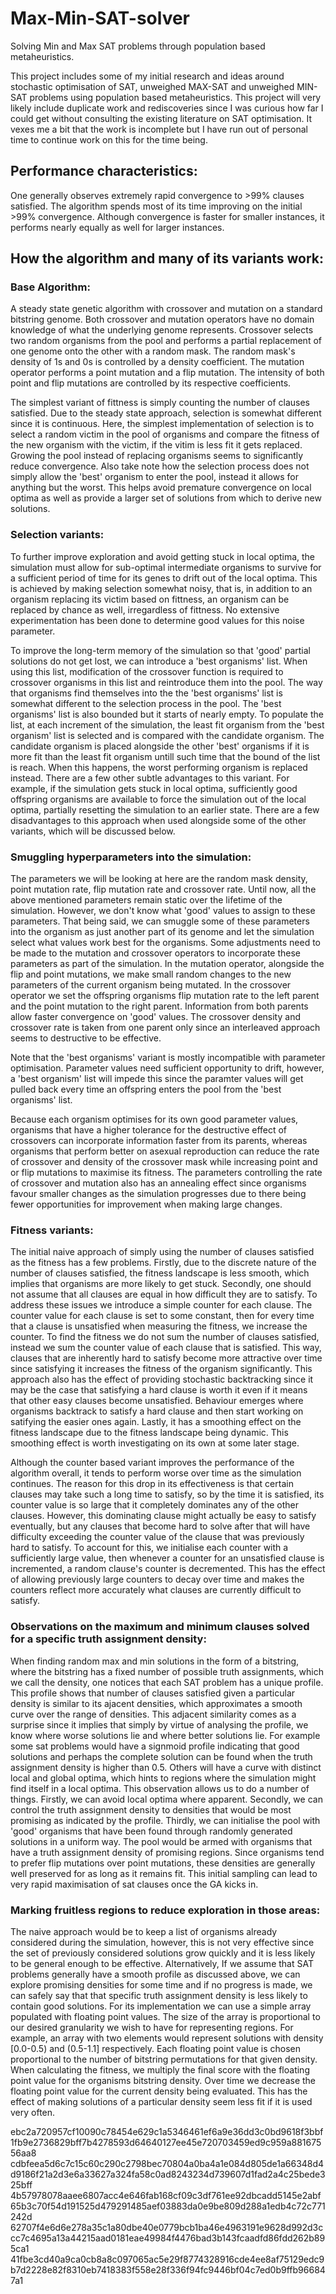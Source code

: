 # Max-Min-SAT-solver
Solving Min and Max SAT problems through population based metaheuristics.

This project includes some of my initial research and ideas around stochastic optimisation of SAT, unweighed MAX-SAT and unweighed MIN-SAT problems using population based metaheuristics. This project will very likely include duplicate work and rediscoveries since I was curious how far I could get without consulting the existing literature on SAT optimisation. It vexes me a bit that the work is incomplete but I have run out of personal time to continue work on this for the time being.

## Performance characteristics:
One generally observes extremely rapid convergence to >99% clauses satisfied. The algorithm spends most of its time improving on the initial >99% convergence. Although convergence is faster for smaller instances, it performs nearly equally as well for larger instances.

## How the algorithm and many of its variants work:
### Base Algorithm:
A steady state genetic algorithm with crossover and mutation on a standard bitstring genome. Both crossover and mutation operators have no domain knowledge of what the underlying genome represents. Crossover selects two random organisms from the pool and performs a partial replacement of one genome onto the other with a random mask. The random mask's density of 1s and 0s is controlled by a density coefficient. The mutation operator performs a point mutation and a flip mutation. The intensity of both point and flip mutations are controlled by its respective coefficients.

The simplest variant of fittness is simply counting the number of clauses satisfied. Due to the steady state approach, selection is somewhat different since it is continuous. Here, the simplest implementation of selection is to select a random victim in the pool of organisms and compare the fitness of the new organism with the victim, if the vitim is less fit it gets replaced. Growing the pool instead of replacing organisms seems to significantly reduce convergence. Also take note how the selection process does not simply allow the 'best' organism to enter the pool, instead it allows for anything but the worst. This helps avoid premature convergence on local optima as well as provide a larger set of solutions from which to derive new solutions.

### Selection variants:
To further improve exploration and avoid getting stuck in local optima, the simulation must allow for sub-optimal intermediate organisms to survive for a sufficient period of time for its genes to drift out of the local optima. This is achieved by making selection somewhat noisy, that is, in addition to an organism replacing its victim based on fittness, an organism can be replaced by chance as well, irregardless of fittness. No extensive experimentation has been done to determine good values for this noise parameter.

To improve the long-term memory of the simulation so that 'good' partial solutions do not get lost, we can introduce a 'best organisms' list. When using this list, modification of the crossover function is required to crossover organisms in this list and reintroduce them into the pool. The way that organisms find themselves into the the 'best organisms' list is somewhat different to the selection process in the pool. The 'best organisms' list is also bounded but it starts of nearly empty. To populate the list, at each increment of the simulation, the least fit organism from the 'best organism' list is selected and is compared with the candidate organism. The candidate organism is placed alongside the other 'best' organisms if it is more fit than the least fit organism untill such time that the bound of the list is reach. When this happens, the worst performing organism is replaced instead.
There are a few other subtle advantages to this variant. For example, if the simulation gets stuck in local optima, sufficiently good offspring organisms are available to force the simulation out of the local optima, partially resetting the simulation to an earlier state. There are a few disadvantages to this approach when used alongside some of the other variants, which will be discussed below.

### Smuggling hyperparameters into the simulation:
The parameters we will be looking at here are the random mask density, point mutation rate, flip mutation rate and crossover rate. Until now, all the above mentioned parameters remain static over the lifetime of the simulation. However, we don't know what 'good' values to assign to these parameters. That being said, we can smuggle some of these parameters into the organism as just another part of its genome and let the simulation select what values work best for the organisms. Some adjustments need to be made to the mutation and crossover operators to incorporate these parameters as part of the simulation. In the mutation operator, alongside the flip and point mutations, we make small random changes to the new parameters of the current organism being mutated. In the crossover operator we set the offspring organisms flip mutation rate to the left parent and the point mutation to the right parent. Information from both parents allow faster convergence on 'good' values. The crossover density and crossover rate is taken from one parent only since an interleaved approach seems to destructive to be effective.

Note that the 'best organisms' variant is mostly incompatible with parameter optimisation. Parameter values need sufficient opportunity to drift, however, a 'best organism' list will impede this since the paramter values will get pulled back every time an offspring enters the pool from the 'best organisms' list.

Because each organism optimises for its own good parameter values, organisms that have a higher tolerance for the destructive effect of crossovers can incorporate information faster from its parents, whereas organisms that perform better on asexual reproduction can reduce the rate of crossover and density of the crossover mask while increasing point and or flip mutations to maximise its fitness. The parameters controlling the rate of crossover and mutation also has an annealing effect since organisms favour smaller changes as the simulation progresses due to there being fewer opportunities for improvement when making large changes.

### Fitness variants:
The initial naive approach of simply using the number of clauses satisfied as the fitness has a few problems. Firstly, due to the discrete nature of the number of clauses satisfied, the fitness landscape is less smooth, which implies that organisms are more likely to get stuck. Secondly, one should not assume that all clauses are equal in how difficult they are to satisfy. To address these issues we introduce a simple counter for each clause. The counter value for each clause is set to some constant, then for every time that a clause is unsatisfied when measuring the fitness, we increase the counter. To find the fitness we do not sum the number of clauses satisfied, instead we sum the counter value of each clause that is satisfied. This way, clauses that are inherently hard to satisfy become more attractive over time since satisfying it increases the fitness of the organism significantly. This approach also has the effect of providing stochastic backtracking since it may be the case that satisfying a hard clause is worth it even if it means that other easy clauses become unsatisfied. Behaviour emerges where organisms backtrack to satisfy a hard clause and then start working on satifying the easier ones again. Lastly, it has a smoothing effect on the fitness landscape due to the fitness landscape being dynamic. This smoothing effect is worth investigating on its own at some later stage.

Although the counter based variant improves the performance of the algorithm overall, it tends to perform worse over time as the simulation continues. The reason for this drop in its effectiveness is that certain clauses may take such a long time to satisfy, so by the time it is satisfied, its counter value is so large that it completely dominates any of the other clauses. However, this dominating clause might actually be easy to satisfy eventually, but any clauses that become hard to solve after that will have difficulty exceeding the counter value of the clause that was previously hard to satisfy. To account for this, we initialise each counter with a sufficiently large value, then whenever a counter for an unsatisfied clause is incremented, a random clause's counter is decremented. This has the effect of allowing previously large counters to decay over time and makes the counters reflect more accurately what clauses are currently difficult to satisfy.

### Observations on the maximum and minimum clauses solved for a specific truth assignment density:
When finding random max and min solutions in the form of a bitstring, where the bitstring has a fixed number of possible truth assignments, which we call the density, one notices that each SAT problem has a unique profile. This profile shows that number of clauses satisfied given a particular density is similar to its ajacent densities, which approximates a smooth curve over the range of densities. This adjacent similarity comes as a surprise since it implies that simply by virtue of analysing the profile, we know where worse solutions lie and where better solutions lie. For example some sat problems would have a signmoid profile indicating that good solutions and perhaps the complete solution can be found when the truth assignment density is higher than 0.5. Others will have a curve with distinct local and global optima, which hints to regions where the simulation might find itself in a local optima. This observation allows us to do a number of things. Firstly, we can avoid local optima where apparent. Secondly, we can control the truth assignment density to densities that would be most promising as indicated by the profile. Thirdly, we can initialise the pool with 'good' organisms that have been found through randomly generated solutions in a uniform way. The pool would be armed with organisms that have a truth assignment density of promising regions. Since organisms tend to prefer flip mutations over point mutations, these densities are generally well preserved for as long as it remains fit. This initial sampling can lead to very rapid maximisation of sat clauses once the GA kicks in.

### Marking fruitless regions to reduce exploration in those areas:
The naive approach would be to keep a list of organisms already considered during the simulation, however, this is not very effective since the set of previously considered solutions grow quickly and it is less likely to be general enough to be effective.
Alternatively, If we assume that SAT problems generally have a smooth profile as discussed above, we can explore promising densities for some time and if no progress is made, we can safely say that that specific truth assignment density is less likely to contain good solutions. For its implementation we can use a simple array populated with floating point values. The size of the array is proportional to our desired granularity we wish to have for representing regions. For example, an array with two elements would represent solutions with density [0.0-0.5) and (0.5-1.1] respectively. Each floating point value is chosen proportional to the number of bitstring permutations for that given density. When calculating the fitness, we multiply the final score with the floating point value for the organisms bitstring density. Over time we decrease the floating point value for the current density being evaluated. This has the effect of making solutions of a particular density seem less fit if it is used very often.

ebc2a720957cf10090c78454e629c1a5346461ef6a9e36dd3c0bd9618f3bbf1fb9e2736829bff7b4278593d64640127ee45e720703459ed9c959a88167556aa8
cdbfeea5d6c7c15c60c290c2798bec70804a0ba4a1e084d805de1a66348d4d9186f21a2d3e6a33627a324fa58c0ad8243234d739607d1fad2a4c25bede325bff
4b57978078aaee6807acc4e646fab168cf09c3df761ee92dbcadd5145e2abf65b3c70f54d191525d479291485aef03883da0e9be809d288a1edb4c72c771242d
62707f4e6d6e278a35c1a80dbe40e0779bcb1ba46e4963191e9628d992d3ccc7c4695a13a44215aad0181eae49984f4476bad3b143fcaadfd86fdd262b895ca1
41fbe3cd40a9ca0cb8a8c097065ac5e29f8774328916cde4ee8af75129edc9b7d2228e82f8310eb7418383f558e28f336f94fc9446bf04c7ed0b9ffb966847a1
